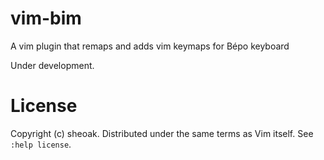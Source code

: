 # vim-bim
A vim plugin that remaps and adds vim keymaps for Bépo keyboard

Under development.


# License

Copyright (c) sheoak. Distributed under the same terms as Vim itself.
See `:help license`.


